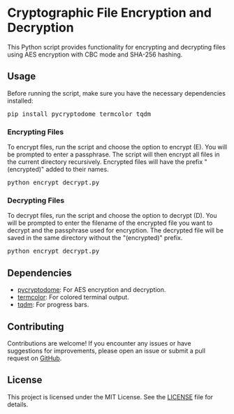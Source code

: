 <h1>Cryptographic File Encryption and Decryption</h1>

<p>This Python script provides functionality for encrypting and decrypting files using AES encryption with CBC mode and SHA-256 hashing.</p>

<h2>Usage</h2>

<p>Before running the script, make sure you have the necessary dependencies installed:</p>

<pre>
pip install pycryptodome termcolor tqdm
</pre>

<h3>Encrypting Files</h3>

<p>To encrypt files, run the script and choose the option to encrypt (E). You will be prompted to enter a passphrase. The script will then encrypt all files in the current directory recursively. Encrypted files will have the prefix "(encrypted)" added to their names.</p>

<pre>
python encrypt_decrypt.py
</pre>

<h3>Decrypting Files</h3>

<p>To decrypt files, run the script and choose the option to decrypt (D). You will be prompted to enter the filename of the encrypted file you want to decrypt and the passphrase used for encryption. The decrypted file will be saved in the same directory without the "(encrypted)" prefix.</p>

<pre>
python encrypt_decrypt.py
</pre>

<h2>Dependencies</h2>

<ul>
  <li><a href="https://github.com/Legrandin/pycryptodome">pycryptodome</a>: For AES encryption and decryption.</li>
  <li><a href="https://github.com/kennethreitz/termcolor">termcolor</a>: For colored terminal output.</li>
  <li><a href="https://github.com/tqdm/tqdm">tqdm</a>: For progress bars.</li>
</ul>

<h2>Contributing</h2>

<p>Contributions are welcome! If you encounter any issues or have suggestions for improvements, please open an issue or submit a pull request on <a href="https://github.com/your_username/your_repository">GitHub</a>.</p>

<h2>License</h2>

<p>This project is licensed under the MIT License. See the <a href="LICENSE">LICENSE</a> file for details.</p>

